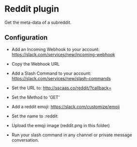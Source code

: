 # Reddit plugin

Get the meta-data of a subreddit.

## Configuration
* Add an Incoming Webhook to your account: https://slack.com/services/new/incoming-webhook
* Copy the Webhook URL

* Add a Slash Command to your account: https://slack.com/services/new/slash-commands
* Set the URL to: http://sscaas.co/reddit/?callback=<webhook URL>
* Set the Method to 'GET'

* Add a reddit emoji: https://slack.com/customize/emoji
* Set the name to :reddit:
* Upload the emoji image (reddit.png in this folder)

* Run your slash command in any channel or private message conversation.
